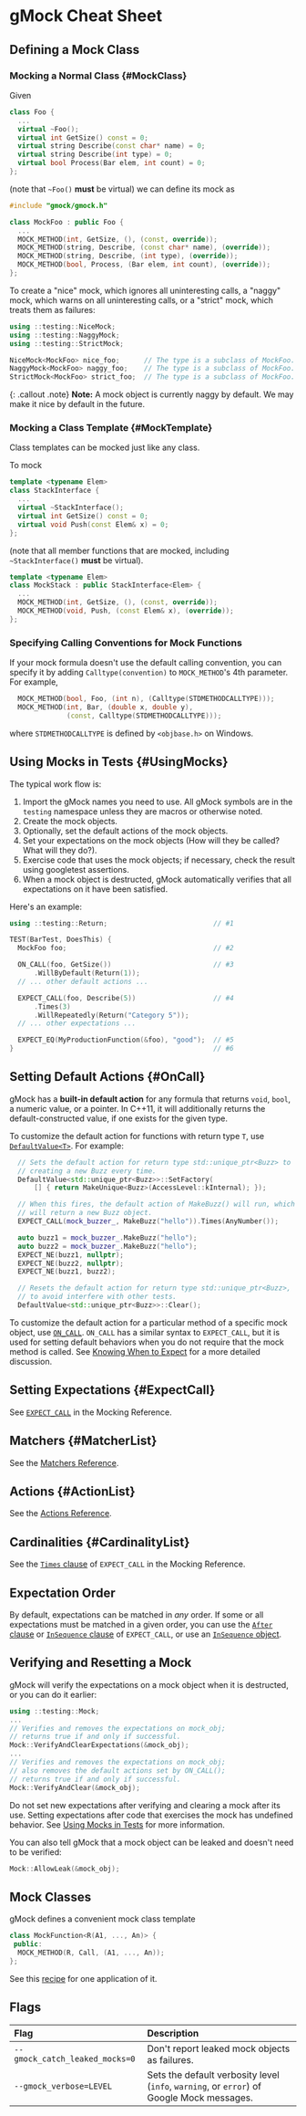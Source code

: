 # gMock Cheat Sheet

## Defining a Mock Class

### Mocking a Normal Class {#MockClass}

Given

```cpp
class Foo {
  ...
  virtual ~Foo();
  virtual int GetSize() const = 0;
  virtual string Describe(const char* name) = 0;
  virtual string Describe(int type) = 0;
  virtual bool Process(Bar elem, int count) = 0;
};
```

(note that `~Foo()` **must** be virtual) we can define its mock as

```cpp
#include "gmock/gmock.h"

class MockFoo : public Foo {
  ...
  MOCK_METHOD(int, GetSize, (), (const, override));
  MOCK_METHOD(string, Describe, (const char* name), (override));
  MOCK_METHOD(string, Describe, (int type), (override));
  MOCK_METHOD(bool, Process, (Bar elem, int count), (override));
};
```

To create a "nice" mock, which ignores all uninteresting calls, a "naggy" mock,
which warns on all uninteresting calls, or a "strict" mock, which treats them as
failures:

```cpp
using ::testing::NiceMock;
using ::testing::NaggyMock;
using ::testing::StrictMock;

NiceMock<MockFoo> nice_foo;      // The type is a subclass of MockFoo.
NaggyMock<MockFoo> naggy_foo;    // The type is a subclass of MockFoo.
StrictMock<MockFoo> strict_foo;  // The type is a subclass of MockFoo.
```

{: .callout .note}
**Note:** A mock object is currently naggy by default. We may make it nice by
default in the future.

### Mocking a Class Template {#MockTemplate}

Class templates can be mocked just like any class.

To mock

```cpp
template <typename Elem>
class StackInterface {
  ...
  virtual ~StackInterface();
  virtual int GetSize() const = 0;
  virtual void Push(const Elem& x) = 0;
};
```

(note that all member functions that are mocked, including `~StackInterface()`
**must** be virtual).

```cpp
template <typename Elem>
class MockStack : public StackInterface<Elem> {
  ...
  MOCK_METHOD(int, GetSize, (), (const, override));
  MOCK_METHOD(void, Push, (const Elem& x), (override));
};
```

### Specifying Calling Conventions for Mock Functions

If your mock formula doesn't use the default calling convention, you can
specify it by adding `Calltype(convention)` to `MOCK_METHOD`'s 4th parameter.
For example,

```cpp
  MOCK_METHOD(bool, Foo, (int n), (Calltype(STDMETHODCALLTYPE)));
  MOCK_METHOD(int, Bar, (double x, double y),
              (const, Calltype(STDMETHODCALLTYPE)));
```

where `STDMETHODCALLTYPE` is defined by `<objbase.h>` on Windows.

## Using Mocks in Tests {#UsingMocks}

The typical work flow is:

1.  Import the gMock names you need to use. All gMock symbols are in the
    `testing` namespace unless they are macros or otherwise noted.
2.  Create the mock objects.
3.  Optionally, set the default actions of the mock objects.
4.  Set your expectations on the mock objects (How will they be called? What
    will they do?).
5.  Exercise code that uses the mock objects; if necessary, check the result
    using googletest assertions.
6.  When a mock object is destructed, gMock automatically verifies that all
    expectations on it have been satisfied.

Here's an example:

```cpp
using ::testing::Return;                          // #1

TEST(BarTest, DoesThis) {
  MockFoo foo;                                    // #2

  ON_CALL(foo, GetSize())                         // #3
      .WillByDefault(Return(1));
  // ... other default actions ...

  EXPECT_CALL(foo, Describe(5))                   // #4
      .Times(3)
      .WillRepeatedly(Return("Category 5"));
  // ... other expectations ...

  EXPECT_EQ(MyProductionFunction(&foo), "good");  // #5
}                                                 // #6
```

## Setting Default Actions {#OnCall}

gMock has a **built-in default action** for any formula that returns `void`,
`bool`, a numeric value, or a pointer. In C++11, it will additionally returns
the default-constructed value, if one exists for the given type.

To customize the default action for functions with return type `T`, use
[`DefaultValue<T>`](reference/mocking.md#DefaultValue). For example:

```cpp
  // Sets the default action for return type std::unique_ptr<Buzz> to
  // creating a new Buzz every time.
  DefaultValue<std::unique_ptr<Buzz>>::SetFactory(
      [] { return MakeUnique<Buzz>(AccessLevel::kInternal); });

  // When this fires, the default action of MakeBuzz() will run, which
  // will return a new Buzz object.
  EXPECT_CALL(mock_buzzer_, MakeBuzz("hello")).Times(AnyNumber());

  auto buzz1 = mock_buzzer_.MakeBuzz("hello");
  auto buzz2 = mock_buzzer_.MakeBuzz("hello");
  EXPECT_NE(buzz1, nullptr);
  EXPECT_NE(buzz2, nullptr);
  EXPECT_NE(buzz1, buzz2);

  // Resets the default action for return type std::unique_ptr<Buzz>,
  // to avoid interfere with other tests.
  DefaultValue<std::unique_ptr<Buzz>>::Clear();
```

To customize the default action for a particular method of a specific mock
object, use [`ON_CALL`](reference/mocking.md#ON_CALL). `ON_CALL` has a similar
syntax to `EXPECT_CALL`, but it is used for setting default behaviors when you
do not require that the mock method is called. See
[Knowing When to Expect](gmock_cook_book.md#UseOnCall) for a more detailed
discussion.

## Setting Expectations {#ExpectCall}

See [`EXPECT_CALL`](reference/mocking.md#EXPECT_CALL) in the Mocking Reference.

## Matchers {#MatcherList}

See the [Matchers Reference](reference/matchers.md).

## Actions {#ActionList}

See the [Actions Reference](reference/actions.md).

## Cardinalities {#CardinalityList}

See the [`Times` clause](reference/mocking.md#EXPECT_CALL.Times) of
`EXPECT_CALL` in the Mocking Reference.

## Expectation Order

By default, expectations can be matched in *any* order. If some or all
expectations must be matched in a given order, you can use the
[`After` clause](reference/mocking.md#EXPECT_CALL.After) or
[`InSequence` clause](reference/mocking.md#EXPECT_CALL.InSequence) of
`EXPECT_CALL`, or use an [`InSequence` object](reference/mocking.md#InSequence).

## Verifying and Resetting a Mock

gMock will verify the expectations on a mock object when it is destructed, or
you can do it earlier:

```cpp
using ::testing::Mock;
...
// Verifies and removes the expectations on mock_obj;
// returns true if and only if successful.
Mock::VerifyAndClearExpectations(&mock_obj);
...
// Verifies and removes the expectations on mock_obj;
// also removes the default actions set by ON_CALL();
// returns true if and only if successful.
Mock::VerifyAndClear(&mock_obj);
```

Do not set new expectations after verifying and clearing a mock after its use.
Setting expectations after code that exercises the mock has undefined behavior.
See [Using Mocks in Tests](gmock_for_dummies.md#using-mocks-in-tests) for more
information.

You can also tell gMock that a mock object can be leaked and doesn't need to be
verified:

```cpp
Mock::AllowLeak(&mock_obj);
```

## Mock Classes

gMock defines a convenient mock class template

```cpp
class MockFunction<R(A1, ..., An)> {
 public:
  MOCK_METHOD(R, Call, (A1, ..., An));
};
```

See this [recipe](gmock_cook_book.md#UsingCheckPoints) for one application of
it.

## Flags

| Flag                           | Description                               |
| :----------------------------- | :---------------------------------------- |
| `--gmock_catch_leaked_mocks=0` | Don't report leaked mock objects as failures. |
| `--gmock_verbose=LEVEL` | Sets the default verbosity level (`info`, `warning`, or `error`) of Google Mock messages. |
